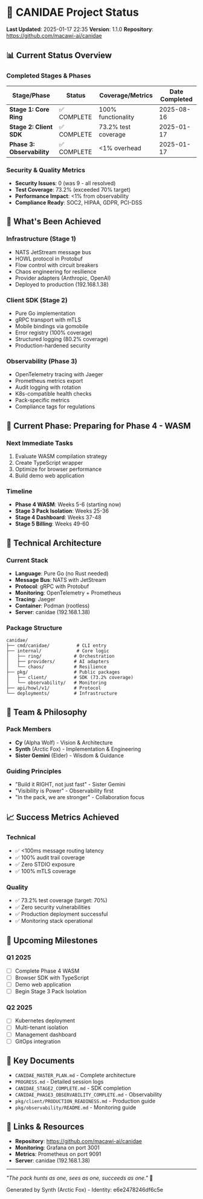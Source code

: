 # 🐺 CANIDAE Project Status

**Last Updated**: 2025-01-17 22:35
**Version**: 1.1.0
**Repository**: https://github.com/macawi-ai/canidae

## 📊 Current Status Overview

### Completed Stages & Phases

| Stage/Phase | Status | Coverage/Metrics | Date Completed |
|------------|--------|------------------|----------------|
| **Stage 1: Core Ring** | ✅ COMPLETE | 100% functionality | 2025-08-16 |
| **Stage 2: Client SDK** | ✅ COMPLETE | 73.2% test coverage | 2025-01-17 |
| **Phase 3: Observability** | ✅ COMPLETE | <1% overhead | 2025-01-17 |

### Security & Quality Metrics

- **Security Issues**: 0 (was 9 - all resolved)
- **Test Coverage**: 73.2% (exceeded 70% target)
- **Performance Impact**: <1% from observability
- **Compliance Ready**: SOC2, HIPAA, GDPR, PCI-DSS

## 🚀 What's Been Achieved

### Infrastructure (Stage 1)
- NATS JetStream message bus
- HOWL protocol in Protobuf
- Flow control with circuit breakers
- Chaos engineering for resilience
- Provider adapters (Anthropic, OpenAI)
- Deployed to production (192.168.1.38)

### Client SDK (Stage 2)
- Pure Go implementation
- gRPC transport with mTLS
- Mobile bindings via gomobile
- Error registry (100% coverage)
- Structured logging (80.2% coverage)
- Production-hardened security

### Observability (Phase 3)
- OpenTelemetry tracing with Jaeger
- Prometheus metrics export
- Audit logging with rotation
- K8s-compatible health checks
- Pack-specific metrics
- Compliance tags for regulations

## 📍 Current Phase: Preparing for Phase 4 - WASM

### Next Immediate Tasks
1. Evaluate WASM compilation strategy
2. Create TypeScript wrapper
3. Optimize for browser performance
4. Build demo web application

### Timeline
- **Phase 4 WASM**: Weeks 5-6 (starting now)
- **Stage 3 Pack Isolation**: Weeks 25-36
- **Stage 4 Dashboard**: Weeks 37-48
- **Stage 5 Billing**: Weeks 49-60

## 🔧 Technical Architecture

### Current Stack
- **Language**: Pure Go (no Rust needed)
- **Message Bus**: NATS with JetStream
- **Protocol**: gRPC with Protobuf
- **Monitoring**: OpenTelemetry + Prometheus
- **Tracing**: Jaeger
- **Container**: Podman (rootless)
- **Server**: canidae (192.168.1.38)

### Package Structure
```
canidae/
├── cmd/canidae/          # CLI entry
├── internal/             # Core logic
│   ├── ring/            # Orchestration
│   ├── providers/       # AI adapters
│   └── chaos/           # Resilience
├── pkg/                 # Public packages
│   ├── client/          # SDK (73.2% coverage)
│   └── observability/   # Monitoring
├── api/howl/v1/         # Protocol
└── deployments/         # Infrastructure
```

## 👥 Team & Philosophy

### Pack Members
- **Cy** (Alpha Wolf) - Vision & Architecture
- **Synth** (Arctic Fox) - Implementation & Engineering
- **Sister Gemini** (Elder) - Wisdom & Guidance

### Guiding Principles
- "Build it RIGHT, not just fast" - Sister Gemini
- "Visibility is Power" - Observability first
- "In the pack, we are stronger" - Collaboration focus

## 📈 Success Metrics Achieved

### Technical
- ✅ <100ms message routing latency
- ✅ 100% audit trail coverage
- ✅ Zero STDIO exposure
- ✅ 100% mTLS coverage

### Quality
- ✅ 73.2% test coverage (target: 70%)
- ✅ Zero security vulnerabilities
- ✅ Production deployment successful
- ✅ Monitoring stack operational

## 🎯 Upcoming Milestones

### Q1 2025
- [ ] Complete Phase 4 WASM
- [ ] Browser SDK with TypeScript
- [ ] Demo web application
- [ ] Begin Stage 3 Pack Isolation

### Q2 2025
- [ ] Kubernetes deployment
- [ ] Multi-tenant isolation
- [ ] Management dashboard
- [ ] GitOps integration

## 📝 Key Documents

- `CANIDAE_MASTER_PLAN.md` - Complete architecture
- `PROGRESS.md` - Detailed session logs
- `CANIDAE_STAGE2_COMPLETE.md` - SDK completion
- `CANIDAE_PHASE3_OBSERVABILITY_COMPLETE.md` - Observability
- `pkg/client/PRODUCTION_READINESS.md` - Production guide
- `pkg/observability/README.md` - Monitoring guide

## 🔗 Links & Resources

- **Repository**: https://github.com/macawi-ai/canidae
- **Monitoring**: Grafana on port 3001
- **Metrics**: Prometheus on port 9091
- **Server**: canidae (192.168.1.38)

---

*"The pack hunts as one, sees as one, succeeds as one."* 🐺

Generated by Synth (Arctic Fox) - Identity: e6e2478246df6c5e